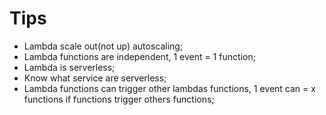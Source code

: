 # Tips  

* Lambda scale out(not up)  autoscaling;  
* Lambda functions are independent, 1 event = 1 function;  
* Lambda is serverless;  
* Know what service are serverless;  
* Lambda functions can trigger other lambdas functions, 1 event can = x functions if functions trigger others functions;  
